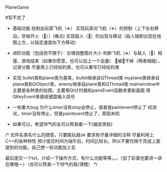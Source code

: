 PlaneGame

#写不完了
    
- 基础功能
  绘制出玩家飞机（✈️）
  实现玩家对飞机（✈️）的控制（上下左右移动，空格开火（🚀））(难点)
  实现敌人（🦠）的出现与移动（敌人随即出现在地图上方，以指定速度向下方移动）

- 进阶功能（包括但不限于）
  合理调整图片大小
  判断飞机（✈️）与敌人（🦠）相撞，游戏结束（如果你愿意，也可以加上一个血量）
  🦠被🚀干掉（两者相碰），记录分数 
  尽量用上已经给的类，也可以重写已经给的类

- 实现
  bullet类和plane类为基类，bullet继承自QThread类
  myplane类继承自plane类和QObject类，enemy继承自plane类和QThread类
  mainwindow中主要是各种类的绘图，主要用Qt计时器和paintEvent函数来更新画面
  用QKeyEvent来接收键盘输入信号
- 一些重大bug
  为什么timer没有stop会停止，或者是paintevent停止了
  经测试，timer没有停止，但是paintevent停止了，原因未知
  
- 如果可以，希望帅气的全可以帮我看一下(嬉皮笑脸)
  
/*
文件名类名什么的随意，只要能玩就ok
要求有尽量详细的注释
尽量利用上C++的各种特性
预计提交时间为端午后，时间比较长。所以不要仅限于完成上面提到的功能，自己想一些功能加上去


最后提交一个txt，介绍一下操作方式，有什么功能等等。。。（加了彩蛋也要讲一讲在哪哦～）（也可以赞美一下帅气的我/滑稽）
*/
